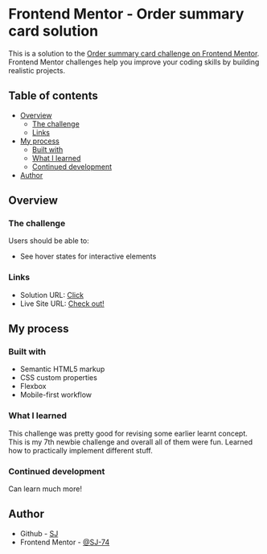 # Frontend Mentor - Order summary card solution

This is a solution to the [Order summary card challenge on Frontend Mentor](https://www.frontendmentor.io/challenges/order-summary-component-QlPmajDUj). Frontend Mentor challenges help you improve your coding skills by building realistic projects. 

## Table of contents

- [Overview](#overview)
  - [The challenge](#the-challenge)
  - [Links](#links)
- [My process](#my-process)
  - [Built with](#built-with)
  - [What I learned](#what-i-learned)
  - [Continued development](#continued-development)
- [Author](#author)

## Overview

### The challenge

Users should be able to:

- See hover states for interactive elements

### Links

- Solution URL: [Click](https://github.com/SJ-74/order-summary-card-solution)
- Live Site URL: [Check out!](https://front-mentor-order-summary-component.netlify.app)

## My process

### Built with

- Semantic HTML5 markup
- CSS custom properties
- Flexbox
- Mobile-first workflow

### What I learned

This challenge was pretty good for revising some earlier learnt concept. This is my 7th newbie challenge and overall all of them were fun. Learned how to practically implement different stuff.

### Continued development

Can learn much more!

## Author

- Github - [SJ](https://github.com/SJ-74)
- Frontend Mentor - [@SJ-74](https://www.frontendmentor.io/profile/SJ-74)
